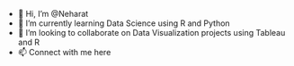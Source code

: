 - 👋 Hi, I’m @Neharat 
- 🌱 I’m currently learning Data Science using R and Python
- 💞️ I’m looking to collaborate on Data Visualization projects using Tableau and R
- 📫 Connect with me here

<!---
Neharat/Neharat is a ✨ special ✨ repository because its `README.md` (this file) appears on your GitHub profile.
You can click the Preview link to take a look at your changes.
--->
